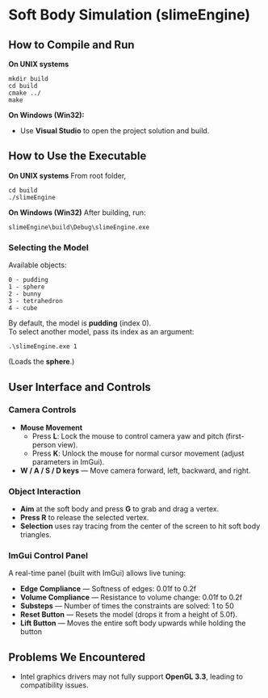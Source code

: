 # Soft Body Simulation (slimeEngine)

## How to Compile and Run
**On UNIX systems**
```shell
mkdir build
cd build
cmake ../
make
```

**On Windows (Win32):**
- Use **Visual Studio** to open the project solution and build.

## How to Use the Executable
**On UNIX systems**
From root folder,
```shell
cd build
./slimeEngine
```

**On Windows (Win32)**
After building, run:
```
slimeEngine\build\Debug\slimeEngine.exe
```

### Selecting the Model
Available objects:
```
0 - pudding
1 - sphere
2 - bunny
3 - tetrahedron
4 - cube
```
By default, the model is **pudding** (index 0).  
To select another model, pass its index as an argument:
```
.\slimeEngine.exe 1
```
(Loads the **sphere**.)

## User Interface and Controls

### Camera Controls
- **Mouse Movement**  
  - Press **L**: Lock the mouse to control camera yaw and pitch (first-person view).
  - Press **K**: Unlock the mouse for normal cursor movement (adjust parameters in ImGui).
- **W / A / S / D keys** — Move camera forward, left, backward, and right.

### Object Interaction
- **Aim** at the soft body and press **G** to grab and drag a vertex.
- **Press R** to release the selected vertex.
- **Selection** uses ray tracing from the center of the screen to hit soft body triangles.

### ImGui Control Panel
A real-time panel (built with ImGui) allows live tuning:
- **Edge Compliance** — Softness of edges: 0.01f to 0.2f
- **Volume Compliance** — Resistance to volume change: 0.01f to 0.2f
- **Substeps** — Number of times the constraints are solved:  1 to 50
- **Reset Button** — Resets the model (drops it from a height of 5.0f).
- **Lift Button** — Moves the entire soft body upwards while holding the button  


## Problems We Encountered
- Intel graphics drivers may not fully support **OpenGL 3.3**, leading to compatibility issues.
